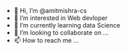 - 👋 Hi, I’m @amitmishra-cs
- 👀 I’m interested in Web devloper
- 🌱 I’m currently learning data Science
- 💞️ I’m looking to collaborate on ...
- 📫 How to reach me ...

<!---
amitmishra-cs/amitmishra-cs is a ✨ special ✨ repository because its `README.md` (this file) appears on your GitHub profile.
You can click the Preview link to take a look at your changes.
--->

